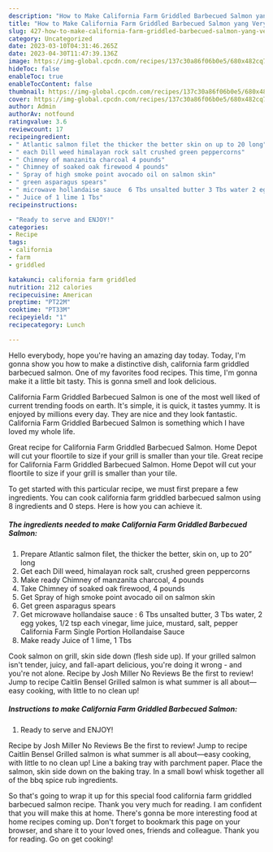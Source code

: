 ```yaml
---
description: "How to Make California Farm Griddled Barbecued Salmon yang Very Delicious}"
title: "How to Make California Farm Griddled Barbecued Salmon yang Very Delicious}"
slug: 427-how-to-make-california-farm-griddled-barbecued-salmon-yang-very-delicious
category: Uncategorized
date: 2023-03-10T04:31:46.265Z
date: 2023-04-30T11:47:39.136Z
image: https://img-global.cpcdn.com/recipes/137c30a86f06b0e5/680x482cq70/california-farm-griddled-barbecued-salmon-recipe-main-photo.jpg
hideToc: false
enableToc: true
enableTocContent: false
thumbnail: https://img-global.cpcdn.com/recipes/137c30a86f06b0e5/680x482cq70/california-farm-griddled-barbecued-salmon-recipe-main-photo.jpg
cover: https://img-global.cpcdn.com/recipes/137c30a86f06b0e5/680x482cq70/california-farm-griddled-barbecued-salmon-recipe-main-photo.jpg
author: Admin
authorAv: notfound
ratingvalue: 3.6
reviewcount: 17
recipeingredient:
- " Atlantic salmon filet the thicker the better skin on up to 20 long"
- " each Dill weed himalayan rock salt crushed green peppercorns"
- " Chimney of manzanita charcoal 4 pounds"
- " Chimney of soaked oak firewood 4 pounds"
- " Spray of high smoke point avocado oil on salmon skin"
- " green asparagus spears"
- " microwave hollandaise sauce  6 Tbs unsalted butter 3 Tbs water 2 egg yokes 12 tsp each vinegar lime juice mustard salt pepper                      California Farm Single Portion Hollandaise Sauce"
- " Juice of 1 lime 1 Tbs"
recipeinstructions:

- "Ready to serve and ENJOY!"
categories:
- Recipe
tags:
- california
- farm
- griddled

katakunci: california farm griddled 
nutrition: 212 calories
recipecuisine: American
preptime: "PT22M"
cooktime: "PT33M"
recipeyield: "1"
recipecategory: Lunch

---
```



Hello everybody, hope you're having an amazing day today. Today, I'm gonna show you how to make a distinctive dish, california farm griddled barbecued salmon. One of my favorites food recipes. This time, I'm gonna make it a little bit tasty. This is gonna smell and look delicious.

California Farm Griddled Barbecued Salmon is one of the most well liked of current trending foods on earth. It's simple, it is quick, it tastes yummy. It is enjoyed by millions every day. They are nice and they look fantastic. California Farm Griddled Barbecued Salmon is something which I have loved my whole life.

Great recipe for California Farm Griddled Barbecued Salmon. Home Depot will cut your floortile to size if your grill is smaller than your tile. Great recipe for California Farm Griddled Barbecued Salmon. Home Depot will cut your floortile to size if your grill is smaller than your tile.


To get started with this particular recipe, we must first prepare a few ingredients. You can cook california farm griddled barbecued salmon using 8 ingredients and 0 steps. Here is how you can achieve it.

<!--inarticleads1-->

##### The ingredients needed to make California Farm Griddled Barbecued Salmon:

1. Prepare  Atlantic salmon filet, the thicker the better, skin on, up to 20” long
1. Get  each Dill weed, himalayan rock salt, crushed green peppercorns
1. Make ready  Chimney of manzanita charcoal, 4 pounds
1. Take  Chimney of soaked oak firewood, 4 pounds
1. Get  Spray of high smoke point avocado oil on salmon skin
1. Get  green asparagus spears
1. Get  microwave hollandaise sauce : 6 Tbs unsalted butter, 3 Tbs water, 2 egg yokes, 1/2 tsp each vinegar, lime juice, mustard, salt, pepper                      California Farm Single Portion Hollandaise Sauce
1. Make ready  Juice of 1 lime, 1 Tbs


Cook salmon on grill, skin side down (flesh side up). If your grilled salmon isn&#39;t tender, juicy, and fall-apart delicious, you&#39;re doing it wrong - and you&#39;re not alone. Recipe by Josh Miller No Reviews Be the first to review! Jump to recipe Caitlin Bensel Grilled salmon is what summer is all about—easy cooking, with little to no clean up! 

<!--inarticleads2-->

##### Instructions to make California Farm Griddled Barbecued Salmon:


1. Ready to serve and ENJOY!

Recipe by Josh Miller No Reviews Be the first to review! Jump to recipe Caitlin Bensel Grilled salmon is what summer is all about—easy cooking, with little to no clean up! Line a baking tray with parchment paper. Place the salmon, skin side down on the baking tray. In a small bowl whisk together all of the bbq spice rub ingredients. 

So that's going to wrap it up for this special food california farm griddled barbecued salmon recipe. Thank you very much for reading. I am confident that you will make this at home. There's gonna be more interesting food at home recipes coming up. Don't forget to bookmark this page on your browser, and share it to your loved ones, friends and colleague. Thank you for reading. Go on get cooking!
